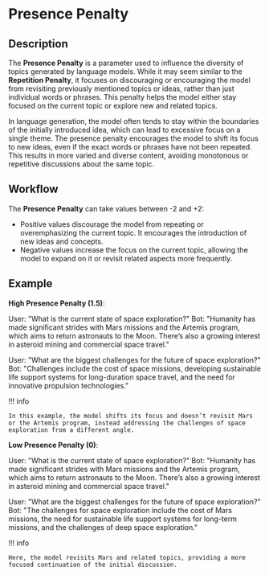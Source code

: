 # Presence Penalty

## Description

The **Presence Penalty** is a parameter used to influence the diversity of topics generated by language models. While it may seem similar to the **Repetition Penalty**, it focuses on discouraging or encouraging the model from revisiting previously mentioned topics or ideas, rather than just individual words or phrases. This penalty helps the model either stay focused on the current topic or explore new and related topics.

In language generation, the model often tends to stay within the boundaries of the initially introduced idea, which can lead to excessive focus on a single theme. The presence penalty encourages the model to shift its focus to new ideas, even if the exact words or phrases have not been repeated. This results in more varied and diverse content, avoiding monotonous or repetitive discussions about the same topic.

## Workflow

The **Presence Penalty** can take values between -2 and +2:

- Positive values discourage the model from repeating or overemphasizing the current topic. It encourages the introduction of new ideas and concepts.
- Negative values increase the focus on the current topic, allowing the model to expand on it or revisit related aspects more frequently.

## Example

**High Presence Penalty (1.5)**:

User: "What is the current state of space exploration?"
Bot: "Humanity has made significant strides with Mars missions and the Artemis program, which aims to return astronauts to the Moon. There’s also a growing interest in asteroid mining and commercial space travel."

User: "What are the biggest challenges for the future of space exploration?"
Bot: "Challenges include the cost of space missions, developing sustainable life support systems for long-duration space travel, and the need for innovative propulsion technologies."

!!! info

    In this example, the model shifts its focus and doesn’t revisit Mars or the Artemis program, instead addressing the challenges of space exploration from a different angle.

**Low Presence Penalty (0)**:

User: "What is the current state of space exploration?"
Bot: "Humanity has made significant strides with Mars missions and the Artemis program, which aims to return astronauts to the Moon. There’s also a growing interest in asteroid mining and commercial space travel."

User: "What are the biggest challenges for the future of space exploration?"
Bot: "The challenges for space exploration include the cost of Mars missions, the need for sustainable life support systems for long-term missions, and the challenges of deep space exploration."

!!! info

    Here, the model revisits Mars and related topics, providing a more focused continuation of the initial discussion.
